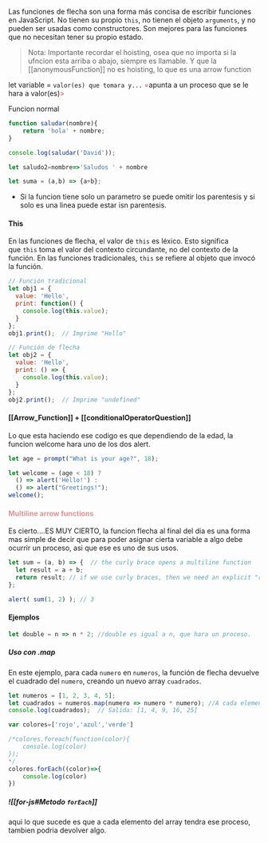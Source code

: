 Las funciones de flecha son una forma más concisa de escribir funciones en JavaScript. No tienen su propio `this`, no tienen el objeto `arguments`, y no pueden ser usadas como constructores. Son mejores para las funciones que no necesitan tener su propio estado.

>Nota: Importante recordar el hoisting, osea que no importa si la ufncion esta arriba o abajo, siempre es llamable. Y que la [[anonymousFunction]] no es hoisting, lo que es una arrow function

let variable = `valor(es) que tomara y...` <font color="#c0504d">=</font>apunta a un proceso que se le hara a valor(es)<font color="#c0504d">></font>

Funcion normal
```javascript
function saludar(nombre){
	return 'hola' + nombre;
}

console.log(saludar('David'));
```

```javascript
let saludo2=nombre=>'Saludos ' + nombre

let suma = (a,b) => {a+b};
```

- Si la funcion tiene solo un parametro se puede omitir los parentesis y si solo es una linea puede estar isn parentesis.
#### This
 En las funciones de flecha, el valor de `this` es léxico. Esto significa que `this` toma el valor del contexto circundante, no del contexto de la función. En las funciones tradicionales, `this` se refiere al objeto que invocó la función.
```javascript
// Función tradicional
let obj1 = {
  value: 'Hello',
  print: function() {
    console.log(this.value);
  }
};
obj1.print();  // Imprime "Hello"

// Función de flecha
let obj2 = {
  value: 'Hello',
  print: () => {
    console.log(this.value);
  }
};
obj2.print();  // Imprime "undefined"
```

#### [[Arrow_Function]] + [[conditionalOperatorQuestion]]
Lo que esta haciendo ese codigo es que dependiendo de la edad, la funcion welcome hara uno de los dos alert.
```js
let age = prompt("What is your age?", 18);

let welcome = (age < 18) ?
  () => alert('Hello!') :
  () => alert("Greetings!");
welcome();
```

#### <font color="#d99694">Multiline arrow functions</font>
Es cierto....ES MUY CIERTO, la funcion flecha al final del dia es una forma mas simple de decir que para poder asignar cierta variable a algo debe ocurrir un proceso, asi que ese es uno de sus usos.
```js
let sum = (a, b) => {  // the curly brace opens a multiline function
  let result = a + b;
  return result; // if we use curly braces, then we need an explicit "return"
};

alert( sum(1, 2) ); // 3
```

#### Ejemplos

```js
let double = n => n * 2; //double es igual a n, que hara un proceso.
```
##### Uso con  .map
En este ejemplo, para cada `numero` en `numeros`, la función de flecha devuelve el cuadrado del `numero`, creando un nuevo array `cuadrados`.
```js
let numeros = [1, 2, 3, 4, 5];
let cuadrados = numeros.map(numero => numero * numero); //A cada elemento de numero se le aplicara numero * numero
console.log(cuadrados);  // Salida: [1, 4, 9, 16, 25]
```


```js
var colores=['rojo','azul','verde']

/*colores.foreach(function(color){
	console.log(color)
});
*/
colores.forEach((color)=>{
	console.log(color)
})
```
##### ![[for-js#Metodo `forEach`]]
aqui lo que sucede es que a cada elemento del array tendra ese proceso, tambien podria devolver algo.

